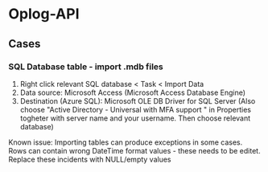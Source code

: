 # Oplog-API

## Cases
### SQL Database table - import .mdb files

1. Right click relevant SQL database < Task < Import Data
2. Data source: Microsoft Access (Microsoft Access Database Engine)
3. Destination (Azure SQL): Microsoft OLE DB Driver for SQL Server (Also choose "Active Directory - Universal with MFA support "  in Properties togheter with server name and your username. Then choose relevant database)
	
Known issue: Importing tables can produce exceptions in some cases. Rows can contain wrong DateTime format values - these needs to be editet. Replace these incidents with NULL/empty values
